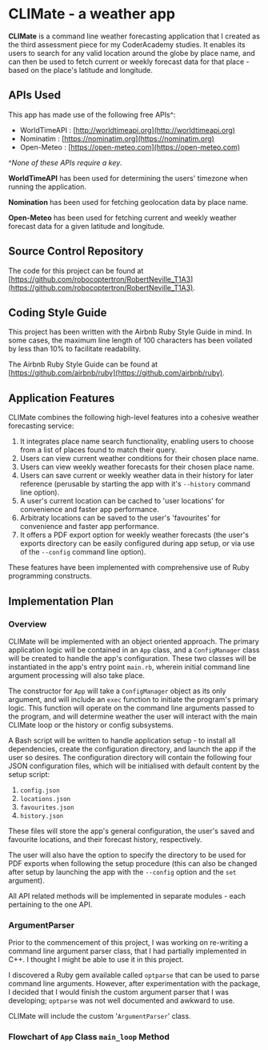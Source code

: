 # CLIMate - a weather app

**CLIMate** is a command line weather forecasting application that I created as
the third assessment piece for my CoderAcademy studies. It enables its
users to search for any valid location around the globe by place name,
and can then be used to fetch current or weekly forecast data for
that place - based on the place's latitude and longitude.

## APIs Used

This app has made use of the following free APIs^:

- WorldTimeAPI : [http://worldtimeapi.org](http://worldtimeapi.org)
- Nominatim : [https://nominatim.org](https://nominatim.org)
- Open-Meteo : [https://open-meteo.com](https://open-meteo.com)

^*None of these APIs require a key*.

**WorldTimeAPI** has been used for determining the users' timezone when
running the application.

**Nomination** has been used for fetching geolocation data by place name.

**Open-Meteo** has been used for fetching current and weekly weather forecast
data for a given latitude and longitude.


## Source Control Repository

The code for this project can be found at 
[https://github.com/robocoptertron/RobertNeville_T1A3](https://github.com/robocoptertron/RobertNeville_T1A3).

## Coding Style Guide

This project has been written with the Airbnb Ruby Style Guide in mind.
In some cases, the maximum line length of 100 characters has been voilated 
by less than 10% to facilitate readability.

The Airbnb Ruby Style Guide can be found at 
[https://github.com/airbnb/ruby](https://github.com/airbnb/ruby).

## Application Features

CLIMate combines the following high-level features into a cohesive weather
forecasting service:

1. It integrates place name search functionality, enabling users to choose
from a list of places found to match their query.
2. Users can view current weather conditions for their chosen place name.
3. Users can view weekly weather forecasts for their chosen place name.
4. Users can save current or weekly weather data in their history for
later reference (perusable by starting the app with it's `--history`
command line option).
5. A user's current location can be cached to 'user locations' for 
convenience and faster app performance.
6. Arbitraty locations can be saved to the user's 'favourites' for 
convenience and faster app performance.
7. It offers a PDF export option for weekly weather forecasts (the user's
exports directory can be easily configured during app setup, or via use
of the `--config` command line option).

These features have been implemented with comprehensive use of Ruby
programming constructs.

## Implementation Plan

### Overview

CLIMate will be implemented with an object oriented approach. The primary 
application logic will be contained in an `App` class, and a `ConfigManager`
class will be created to handle the app's configuration. These two
classes will be instantiated in the app's entry point `main.rb`, wherein
initial command line argument processing will also take place. 

The constructor
for `App` will take a `ConfigManager` object as its only argument, and
will include an `exec` function to initiate the program's primary logic.
This function will operate on the command line arguments passed to the 
program, and will determine weather the user will interact with the
main CLIMate loop or the history or config subsystems.

A Bash script will be written to handle application setup - to install
all dependencies, create the configuration directory, 
and launch the app if the user so desires. The configuration directory
will contain the following four JSON configuration files, which will
be initialised with default content by the setup script:

1. `config.json`
2. `locations.json`
3. `favourites.json`
4. `history.json`

These files will store the app's general configuration, the user's
saved and favourite locations, and their forecast history, respectively.

The user will also have the option to specify the directory to be used for
PDF exports when following the setup procedure (this can also be changed
after setup by launching the app with the `--config` option and 
the `set` argument).

All API related methods will be implemented in separate modules - each 
pertaining to the one API.

### ArgumentParser

Prior to the commencement of this project, I was working on re-writing
a command line argument parser class, that I had partially implemented in
C++. I thought I might be able to use it in this project.

I discovered a Ruby gem available called `optparse` that can be used to parse
command line arguments. However, after experimentation with the package,
I decided that I would finish the custom argument parser that I was developing; 
`optparse` was not well documented and awkward to use.

CLIMate will include the custom '`ArgumentParser`' class.

### Flowchart of `App` Class `main_loop` Method